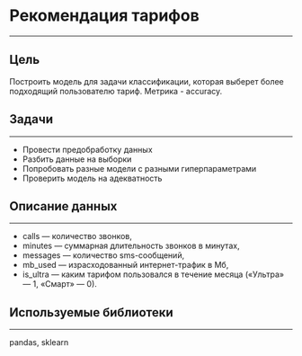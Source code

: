 # Рекомендация тарифов
---

## Цель
Построить модель для задачи классификации, которая выберет более подходящий пользователю тариф. Метрика - accuracy.

## Задачи
---
- Провести предобработку данных
- Разбить данные на выборки
- Попробовать разные модели с разными гиперпараметрами
- Проверить модель на адекватность

## Описание данных
---
- сalls — количество звонков,
- minutes — суммарная длительность звонков в минутах,
- messages — количество sms-сообщений,
- mb_used — израсходованный интернет-трафик в Мб,
- is_ultra — каким тарифом пользовался в течение месяца («Ультра» — 1, «Смарт» — 0).

## Используемые библиотеки
---
pandas, sklearn